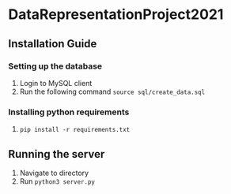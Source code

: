 # DataRepresentationProject2021

## Installation Guide

### Setting up the database
1. Login to MySQL client
2. Run the following command `source sql/create_data.sql`

### Installing python requirements
1. `pip install -r requirements.txt`

## Running the server
1. Navigate to directory
2. Run `python3 server.py`